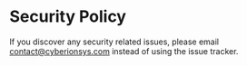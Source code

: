 # Security Policy

If you discover any security related issues, please email contact@cyberionsys.com instead of using the issue tracker.
